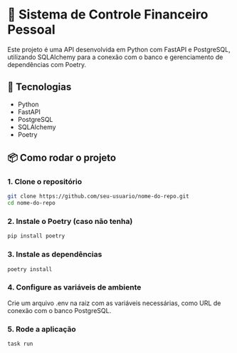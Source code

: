# 💸 Sistema de Controle Financeiro Pessoal

Este projeto é uma API desenvolvida em Python com FastAPI e PostgreSQL, utilizando SQLAlchemy para a conexão com o banco e gerenciamento de dependências com Poetry.

## 🚀 Tecnologias

- Python
- FastAPI
- PostgreSQL
- SQLAlchemy
- Poetry

## 📦 Como rodar o projeto

### 1. Clone o repositório
```bash
git clone https://github.com/seu-usuario/nome-do-repo.git
cd nome-do-repo
```

### 2. Instale o Poetry (caso não tenha)
```bash
pip install poetry
```

### 3. Instale as dependências
```bash
poetry install
```

### 4. Configure as variáveis de ambiente
Crie um arquivo .env na raiz com as variáveis necessárias, como URL de conexão com o banco PostgreSQL.

### 5. Rode a aplicação
```bash
task run
```


